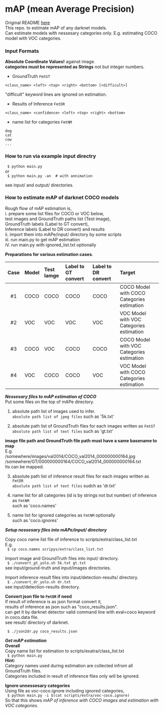 # mAP (mean Average Precision)

Original README [here](https://github.com/Cartucho/mAP/blob/master/README.md)  
This repo. to estimate mAP of any darknet models.  
Can estimate models with nessesary categories only.
E.g. estimating COCO model with VOC categories.  

### Input Formats  

**Absolute Coordinate Values!** against image.  
**categories must be represented as Strings** not but integer numbers.  

- GroundTruth `FmtGT`  

`<class_name> <left> <top> <right> <bottom> [<difficult>]`  

"difficult" keyword lines are ignored on estimation.  

- Results of Inference `FmtDR`  

`<class_name> <confidence> <left> <top> <right> <bottom>`  

- name list for categories `FmtNM`  
```
dog
cat
cow
...
```

### How to run via example input directry  

` $ python main.py`  
    or  
` $ python main.py -an  # with annimation`  

see input/ and output/ directories.  

### How to estimate mAP of darknet COCO models  
Rough flow of mAP estimation is,  
i.   prepare some list files for COCO or VOC below,  
     test images and GroundTruth paths list (Test image),  
     GroundTruth labels (Label to GT convert),  
     Inference labels (Label to DR convert) and results  
ii.  import them into mAPe/input/ directory by some scripts  
iii. run main.py to get mAP estimation  
iV.  run main.py with ignored_list.txt optionally  

**Preparations for various estimation cases**.  

|Case |Model|Test Iamge|Label to GT convert|Label to DR convert|Target                                     |
|:-:  |:-   |:-        |:-                 |:-                 |:-                                         |
|#1   |COCO |COCO      |COCO               |COCO               |COCO Model with COCO Categories estimation |
|#2   |VOC  |VOC       |VOC                |VOC                |VOC  Model with VOC  Categories estimation |
|#3   |COCO |VOC       |COCO               |COCO               |COCO Model with VOC  Categories estimation |
|#4   |VOC  |COCO      |COCO               |VOC                |VOC  Model with COCO Categories estimation |

***Nessesary files to mAP estimation of COCO***  
Put some files on the top of mAPe directory.  
1. absolute path list of images used to infer.  
   `absolute path list of jpeg files` such as '5k.txt'  

2. absolute path list of GroundTruth files for each images written as `FmtGT`  
   `absolute path list of text files` such as 'gt.txt'  

**image file path and GroundTruth file path must have a same basename to map**  
E.g.  
/somewhere/images/val2014/COCO_val2014_000000000164.jpg  
/somewhere/GT/000000000164/COCO_val2014_000000000164.txt  
Its can be mapped.  

3. absolute path list of inference result files for each images written as `FmtDR`  
   `absolute path list of text files` sudch as 'dr.txt'  

4. name list for all categories (id is by strings not but number) of inference as `FmtNM`  
    such as 'coco.names'  

5. name list for ignored categories as `FmtNM` optionally  
    such as 'coco.ignores'  

***Setup nessesary files into mAPe/input/ directory***  

Copy coco name list file of inference to scripts/extra/class_list.txt  
E.g.  
` $ cp coco.names scripys/extra/class_list.txt`  

Import image and GroundTruth files into input/ directory.  
` $ ./convert_gt_yolo.sh 5k.txt gt.txt`  
  see input/ground-truth and input/images directories.  

Import inference result files into input/detection-results/ directory.  
` $ ./convert_dr_yolo.sh dr.txt`  
  see input/detection-results directory.  

**Convert json file to `FmtDR` if need**  
If result of inference is as json format convert it,  
results of inference as json such as "coco_results.json".  
can get it by darknet detector valid command line with eval=coco keyword in coco.data file.  
see result/ directory of darknet.  

` $ ./json2dr.py coco_results.json`  

***Get mAP estimation***  
**Overall**  
Copy name list for estimation to scripts/exatra/class_list.txt  
` $ python main.py`  
**Hint:**  
Category names used during estimation are collected infrom all GroundTruth files.  
Categories included in result of inference files only will be ignored.  

**Ignore unnessesary categories**  
Using file as voc-coco.ignore including ignored categories,  
` $ python main.py -i $(cat scripts/extra/voc-coco.ignore)`  
So that this shows _mAP of inference with COCO images and estimation with VOC categories_.  

